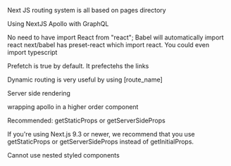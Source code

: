 Next JS routing system is all based on pages directory

Using NextJS Apollo with GraphQL

No need to have import React from "react";
Babel will automatically import react
next/babel has preset-react which import react. You could even import typescript

Prefetch is true by default. It prefectehs the links

Dynamic routing is very useful by using [route_name]

Server side rendering

wrapping apollo in a higher order component

Recommended: getStaticProps or getServerSideProps

If you're using Next.js 9.3 or newer, we recommend that you use getStaticProps or getServerSideProps instead of getInitialProps.

Cannot use nested styled components
